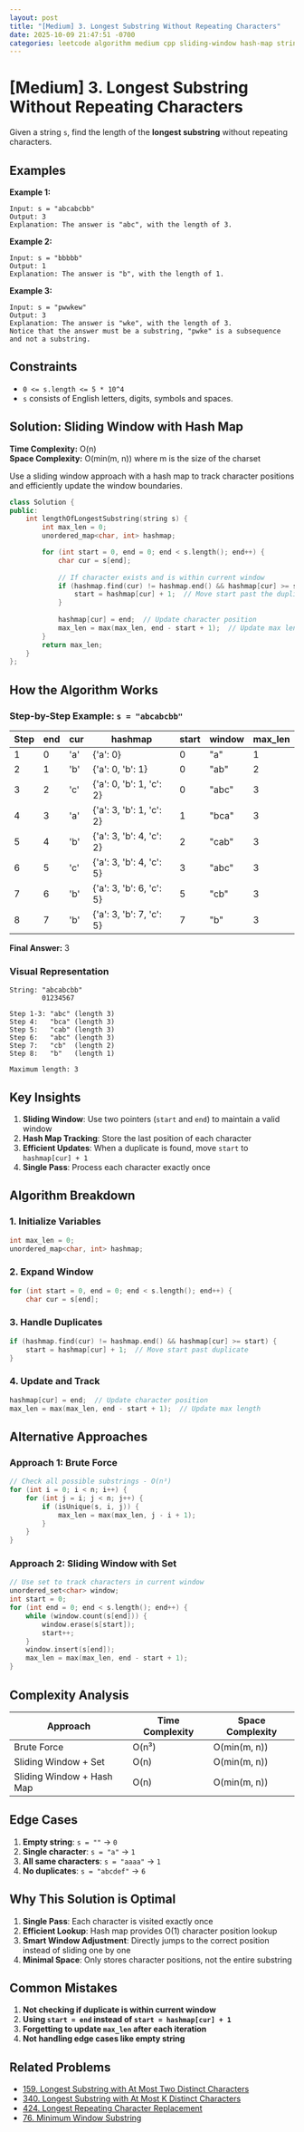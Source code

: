 ```yaml
---
layout: post
title: "[Medium] 3. Longest Substring Without Repeating Characters"
date: 2025-10-09 21:47:51 -0700
categories: leetcode algorithm medium cpp sliding-window hash-map string two-pointers problem-solving
---
```


# [Medium] 3. Longest Substring Without Repeating Characters

Given a string `s`, find the length of the **longest substring** without repeating characters.

## Examples

**Example 1:**
```
Input: s = "abcabcbb"
Output: 3
Explanation: The answer is "abc", with the length of 3.
```

**Example 2:**
```
Input: s = "bbbbb"
Output: 1
Explanation: The answer is "b", with the length of 1.
```

**Example 3:**
```
Input: s = "pwwkew"
Output: 3
Explanation: The answer is "wke", with the length of 3.
Notice that the answer must be a substring, "pwke" is a subsequence and not a substring.
```

## Constraints

- `0 <= s.length <= 5 * 10^4`
- `s` consists of English letters, digits, symbols and spaces.

## Solution: Sliding Window with Hash Map

**Time Complexity:** O(n)  
**Space Complexity:** O(min(m, n)) where m is the size of the charset

Use a sliding window approach with a hash map to track character positions and efficiently update the window boundaries.

```cpp
class Solution {
public:
    int lengthOfLongestSubstring(string s) {
        int max_len = 0;
        unordered_map<char, int> hashmap;

        for (int start = 0, end = 0; end < s.length(); end++) {
            char cur = s[end];
            
            // If character exists and is within current window
            if (hashmap.find(cur) != hashmap.end() && hashmap[cur] >= start) {
                start = hashmap[cur] + 1;  // Move start past the duplicate
            }
            
            hashmap[cur] = end;  // Update character position
            max_len = max(max_len, end - start + 1);  // Update max length
        }
        return max_len;
    }
};
```

## How the Algorithm Works

### Step-by-Step Example: `s = "abcabcbb"`

| Step | end | cur | hashmap | start | window | max_len |
|------|-----|-----|---------|-------|--------|---------|
| 1 | 0 | 'a' | {'a': 0} | 0 | "a" | 1 |
| 2 | 1 | 'b' | {'a': 0, 'b': 1} | 0 | "ab" | 2 |
| 3 | 2 | 'c' | {'a': 0, 'b': 1, 'c': 2} | 0 | "abc" | 3 |
| 4 | 3 | 'a' | {'a': 3, 'b': 1, 'c': 2} | 1 | "bca" | 3 |
| 5 | 4 | 'b' | {'a': 3, 'b': 4, 'c': 2} | 2 | "cab" | 3 |
| 6 | 5 | 'c' | {'a': 3, 'b': 4, 'c': 5} | 3 | "abc" | 3 |
| 7 | 6 | 'b' | {'a': 3, 'b': 6, 'c': 5} | 5 | "cb" | 3 |
| 8 | 7 | 'b' | {'a': 3, 'b': 7, 'c': 5} | 7 | "b" | 3 |

**Final Answer:** 3

### Visual Representation

```
String: "abcabcbb"
        01234567

Step 1-3: "abc" (length 3)
Step 4:   "bca" (length 3) 
Step 5:   "cab" (length 3)
Step 6:   "abc" (length 3)
Step 7:   "cb"  (length 2)
Step 8:   "b"   (length 1)

Maximum length: 3
```

## Key Insights

1. **Sliding Window**: Use two pointers (`start` and `end`) to maintain a valid window
2. **Hash Map Tracking**: Store the last position of each character
3. **Efficient Updates**: When a duplicate is found, move `start` to `hashmap[cur] + 1`
4. **Single Pass**: Process each character exactly once

## Algorithm Breakdown

### 1. Initialize Variables
```cpp
int max_len = 0;
unordered_map<char, int> hashmap;
```

### 2. Expand Window
```cpp
for (int start = 0, end = 0; end < s.length(); end++) {
    char cur = s[end];
```

### 3. Handle Duplicates
```cpp
if (hashmap.find(cur) != hashmap.end() && hashmap[cur] >= start) {
    start = hashmap[cur] + 1;  // Move start past duplicate
}
```

### 4. Update and Track
```cpp
hashmap[cur] = end;  // Update character position
max_len = max(max_len, end - start + 1);  // Update max length
```

## Alternative Approaches

### Approach 1: Brute Force
```cpp
// Check all possible substrings - O(n³)
for (int i = 0; i < n; i++) {
    for (int j = i; j < n; j++) {
        if (isUnique(s, i, j)) {
            max_len = max(max_len, j - i + 1);
        }
    }
}
```

### Approach 2: Sliding Window with Set
```cpp
// Use set to track characters in current window
unordered_set<char> window;
int start = 0;
for (int end = 0; end < s.length(); end++) {
    while (window.count(s[end])) {
        window.erase(s[start]);
        start++;
    }
    window.insert(s[end]);
    max_len = max(max_len, end - start + 1);
}
```

## Complexity Analysis

| Approach | Time Complexity | Space Complexity |
|----------|----------------|------------------|
| Brute Force | O(n³) | O(min(m, n)) |
| Sliding Window + Set | O(n) | O(min(m, n)) |
| Sliding Window + Hash Map | O(n) | O(min(m, n)) |

## Edge Cases

1. **Empty string**: `s = ""` → `0`
2. **Single character**: `s = "a"` → `1`
3. **All same characters**: `s = "aaaa"` → `1`
4. **No duplicates**: `s = "abcdef"` → `6`

## Why This Solution is Optimal

1. **Single Pass**: Each character is visited exactly once
2. **Efficient Lookup**: Hash map provides O(1) character position lookup
3. **Smart Window Adjustment**: Directly jumps to the correct position instead of sliding one by one
4. **Minimal Space**: Only stores character positions, not the entire substring

## Common Mistakes

1. **Not checking if duplicate is within current window**
2. **Using `start = end` instead of `start = hashmap[cur] + 1`**
3. **Forgetting to update `max_len` after each iteration**
4. **Not handling edge cases like empty string**

## Related Problems

- [159. Longest Substring with At Most Two Distinct Characters](https://leetcode.com/problems/longest-substring-with-at-most-two-distinct-characters/)
- [340. Longest Substring with At Most K Distinct Characters](https://leetcode.com/problems/longest-substring-with-at-most-k-distinct-characters/)
- [424. Longest Repeating Character Replacement](https://leetcode.com/problems/longest-repeating-character-replacement/)
- [76. Minimum Window Substring](https://leetcode.com/problems/minimum-window-substring/)
